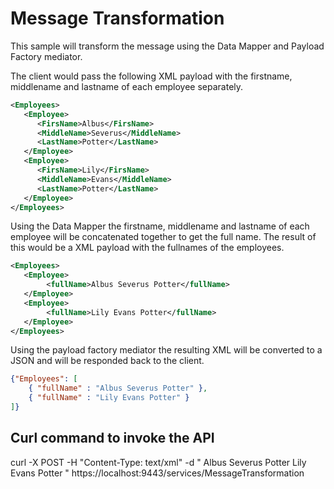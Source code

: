 # Message Transformation

This sample will transform the message using the Data Mapper and Payload Factory mediator.

The client would pass the following XML payload with the firstname, middlename and lastname of each employee separately.

```xml
<Employees>
   <Employee>
      <FirsName>Albus</FirsName>
      <MiddleName>Severus</MiddleName>
      <LastName>Potter</LastName>
   </Employee>
   <Employee>
      <FirsName>Lily</FirsName>
      <MiddleName>Evans</MiddleName>
      <LastName>Potter</LastName>
   </Employee>
</Employees>
```

Using the Data Mapper the firstname, middlename and lastname of each employee will be concatenated together to get the full name. The result of this would be a XML payload with the fullnames of the employees.

```xml
<Employees>
   <Employee>
        <fullName>Albus Severus Potter</fullName>
   </Employee>
   <Employee>
        <fullName>Lily Evans Potter</fullName>
   </Employee>
</Employees>
```

Using the payload factory mediator the resulting XML will be converted to a JSON and will be responded back to the client.

```json
{"Employees": [
    { "fullName" : "Albus Severus Potter" },
    { "fullName" : "Lily Evans Potter" }
]}

````
## Curl command to invoke the API

curl -X POST -H "Content-Type: text/xml" -d "<Employees> <Employee> <FirsName>Albus</FirsName> <MiddleName>Severus</MiddleName> <LastName>Potter</LastName> </Employee> <Employee>
      <FirsName>Lily</FirsName> <MiddleName>Evans</MiddleName> <LastName>Potter</LastName> </Employee> </Employees>" https://localhost:9443/services/MessageTransformation
